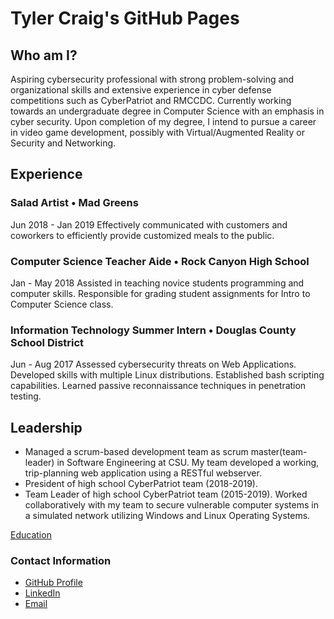 # Tyler Craig's GitHub Pages
## Who am I?
Aspiring cybersecurity professional with strong problem-solving and organizational skills and extensive experience in cyber defense competitions such as CyberPatriot and RMCCDC. Currently working towards an undergraduate degree in Computer Science with an emphasis in cyber security. Upon completion of my degree, I intend to pursue a career in video game development, possibly with Virtual/Augmented Reality or Security and Networking.

## Experience
### Salad Artist • Mad Greens
Jun 2018 - Jan 2019
Effectively communicated with customers and coworkers to efficiently provide customized meals to the public.
### Computer Science Teacher Aide • Rock Canyon High School
Jan - May 2018
Assisted in teaching novice students programming and computer skills. Responsible for grading student assignments for Intro to Computer Science class.
### Information Technology Summer Intern • Douglas County School District
Jun - Aug 2017
Assessed cybersecurity threats on Web Applications. Developed skills with multiple Linux distributions. Established bash scripting capabilities. Learned passive reconnaissance techniques in penetration testing.

## Leadership	
 * Managed a scrum-based development team as scrum master(team-leader) in Software Engineering at CSU. My team developed a working, trip-planning web application using a RESTful webserver.
 * President of high school CyberPatriot team (2018-2019).
 * Team Leader of high school CyberPatriot team (2015-2019). Worked collaboratively with my team to secure vulnerable computer systems in a simulated network utilizing Windows and Linux Operating Systems.

[Education](./Education.md)

### Contact Information
 - [GitHub Profile](https://github.com/tjhamlet)
 - [LinkedIn](https://www.linkedin.com/in/TylerJacobCraig)
 - [Email](mailto:TylerCraigJ@gmail.com)